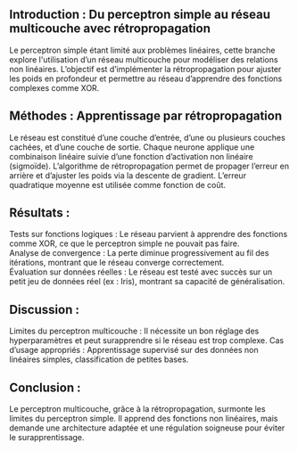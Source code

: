 ## Introduction : Du perceptron simple au réseau multicouche avec rétropropagation
Le perceptron simple étant limité aux problèmes linéaires, cette branche explore l'utilisation d’un réseau multicouche pour modéliser des relations non linéaires. L’objectif est d’implémenter la rétropropagation pour ajuster les poids en profondeur et permettre au réseau d’apprendre des fonctions complexes comme XOR.
## Méthodes : Apprentissage par rétropropagation
Le réseau est constitué d’une couche d’entrée, d’une ou plusieurs couches cachées, et d’une couche de sortie. Chaque neurone applique une combinaison linéaire suivie d’une fonction d’activation non linéaire (sigmoïde). L’algorithme de rétropropagation permet de propager l’erreur en arrière et d’ajuster les poids via la descente de gradient. L’erreur quadratique moyenne est utilisée comme fonction de coût.
## Résultats :
Tests sur fonctions logiques : Le réseau parvient à apprendre des fonctions comme XOR, ce que le perceptron simple ne pouvait pas faire.  
Analyse de convergence : La perte diminue progressivement au fil des itérations, montrant que le réseau converge correctement.  
Évaluation sur données réelles : Le réseau est testé avec succès sur un petit jeu de données réel (ex : Iris), montrant sa capacité de généralisation.  
## Discussion :
Limites du perceptron multicouche : Il nécessite un bon réglage des hyperparamètres et peut surapprendre si le réseau est trop complexe.
Cas d’usage appropriés : Apprentissage supervisé sur des données non linéaires simples, classification de petites bases.
## Conclusion :
Le perceptron multicouche, grâce à la rétropropagation, surmonte les limites du perceptron simple. Il apprend des fonctions non linéaires, mais demande une architecture adaptée et une régulation soigneuse pour éviter le surapprentissage.
